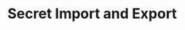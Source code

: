 [title]: # "Secret Import and Export"
[tags]: # "Import,Export"
[priority]: # "1900"

# Secret Import and Export
